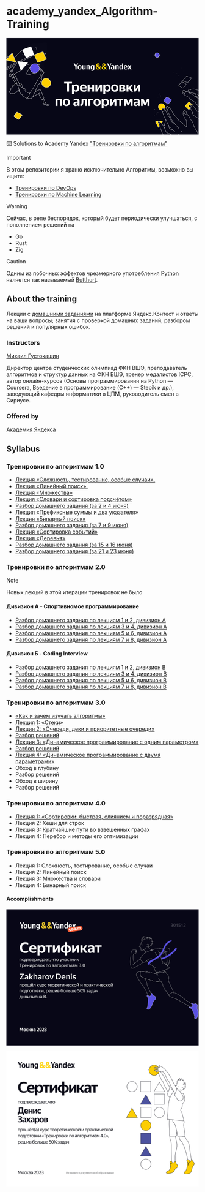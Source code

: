 # academy_yandex_Algorithm-Training
<p align="center"> 
    <img align="center"  src="repo-banner.png" />
</p> 

⌨️ Solutions to Academy Yandex ["Тренировки по алгоритмам"](https://yandex.ru/yaintern/algorithm-training)

> [!IMPORTANT]
> В этом репозитории я храню исключительно Алгоритмы, возможно вы ищите:
> - [Тренировки по DevOps](https://github.com/MisterZurg/academy_yandex_DevOps-Training)
> - [Тренировки по Machine Learning](https://github.com/MisterZurg/academy_yandex_Machine-Learning-Training)

> [!WARNING]  
> Сейчас, в репе беспорядок, который будет периодически улучшаться, с пополнением решений на
> - Go
> - Rust
> - Zig

> [!CAUTION]
> Одним из побочных эффектов чрезмерного употребления [Python](https://lurkmore.online/Python) является так называемый [Butthurt](https://lurkmore.online/Butthurt).

## About the training
Лекции с [домашними заданиями](https://www.youtube.com/shorts/mpLvLjkWnio) на платформе Яндекс.Контест и ответы на ваши вопросы; занятия с проверкой домашних заданий, разбором решений и популярных ошибок.

### Instructors
[Михаил Густокашин](https://codeforces.com/profile/gustokashin?locale=ru)

Директор центра студенческих олимпиад ФКН ВШЭ, преподаватель алгоритмов и структур данных на ФКН ВШЭ, тренер медалистов ICPC, автор онлайн-курсов (Основы программирования на Python — Coursera, Введение в программирование (C++) — Stepik и др.), заведующий кафедры информатики в ЦПМ, руководитель смен в Сириусе.

### Offered by
[Академия Яндекса](https://academy.yandex.ru/)

## Syllabus
### Тренировки по алгоритмам 1.0
- [Лекция «Сложность, тестирование, особые случаи».](https://www.youtube.com/watch?v=QLhqYNsPIVo)
- [Лекция «Линейный поиск».](https://www.youtube.com/watch?v=SKwB41FrGgU)
- [Лекция «Множества»](https://www.youtube.com/watch?v=PUpmV2ieIHA)
- [Лекция «Словари и сортировка подсчётом»](https://www.youtube.com/watch?v=Nb5mW1yWVSs)
- [Разбор домашнего задания (за 2 и 4 июня)](https://www.youtube.com/watch?v=mdJdB7On4AM)
- [Лекция «Префиксные суммы и два указателя»](https://www.youtube.com/watch?v=de28y8Dcvkg)
- [Лекция «Бинарный поиск»](https://www.youtube.com/watch?v=YENpZexHfuk)
- [Разбор домашнего задания (за 7 и 9 июня)](https://www.youtube.com/watch?v=J2C6rDqe8mQ)
- [Лекция «Сортировка событий»](https://www.youtube.com/watch?v=hGixDBO-p6Q)
- [Лекция «Деревья»](https://www.youtube.com/watch?v=lEJzqHgyels)
- [Разбор домашнего задания (за 15 и 16 июня)](https://www.youtube.com/watch?v=fqsuy5rwZhk)
- [Разбор домашнего задания (за 21 и 23 июня)](https://www.youtube.com/watch?v=5lfkBD4dnGM)
### Тренировки по алгоритмам 2.0
> [!NOTE]
> Новых лекций в этой итерации тренировок не было
#### Дивизион А - Спортивномое программирование
- [Разбор домашнего задания по лекциям 1 и 2, дивизион А](https://www.youtube.com/watch?v=SP_zryTfMIc&t=1s&ab_channel=%D0%90%D0%BA%D0%B0%D0%B4%D0%B5%D0%BC%D0%B8%D1%8F%D0%AF%D0%BD%D0%B4%D0%B5%D0%BA%D1%81%D0%B0)
- [Разбор домашнего задания по лекциям 3 и 4, дивизион A](https://www.youtube.com/watch?v=mjdu8abcNfc&ab_channel=%D0%90%D0%BA%D0%B0%D0%B4%D0%B5%D0%BC%D0%B8%D1%8F%D0%AF%D0%BD%D0%B4%D0%B5%D0%BA%D1%81%D0%B0)
- [Разбор домашнего задания по лекциям 5 и 6, дивизион A](https://www.youtube.com/watch?v=zU12H9x9MNg&ab_channel=%D0%90%D0%BA%D0%B0%D0%B4%D0%B5%D0%BC%D0%B8%D1%8F%D0%AF%D0%BD%D0%B4%D0%B5%D0%BA%D1%81%D0%B0)
- [Разбор домашнего задания по лекциям 7 и 8, дивизион A](https://www.youtube.com/watch?v=4zPoDYvcT6U&ab_channel=%D0%90%D0%BA%D0%B0%D0%B4%D0%B5%D0%BC%D0%B8%D1%8F%D0%AF%D0%BD%D0%B4%D0%B5%D0%BA%D1%81%D0%B0)
#### Дивизион Б - Coding Interview
- [Разбор домашнего задания по лекциям 1 и 2, дивизион B](https://www.youtube.com/watch?v=WZgl1GW3lMA&ab_channel=%D0%90%D0%BA%D0%B0%D0%B4%D0%B5%D0%BC%D0%B8%D1%8F%D0%AF%D0%BD%D0%B4%D0%B5%D0%BA%D1%81%D0%B0)
- [Разбор домашнего задания по лекциям 3 и 4, дивизион B](https://www.youtube.com/watch?v=adZYAsm6kow&t=1s&ab_channel=%D0%90%D0%BA%D0%B0%D0%B4%D0%B5%D0%BC%D0%B8%D1%8F%D0%AF%D0%BD%D0%B4%D0%B5%D0%BA%D1%81%D0%B0)
- [Разбор домашнего задания по лекциям 5 и 6, дивизион B](https://www.youtube.com/watch?v=0ExkSKz0Y8U&ab_channel=%D0%90%D0%BA%D0%B0%D0%B4%D0%B5%D0%BC%D0%B8%D1%8F%D0%AF%D0%BD%D0%B4%D0%B5%D0%BA%D1%81%D0%B0)
- [Разбор домашнего задания по лекциям 7 и 8, дивизион B](https://www.youtube.com/watch?v=r5mRCMLY_L4&ab_channel=%D0%90%D0%BA%D0%B0%D0%B4%D0%B5%D0%BC%D0%B8%D1%8F%D0%AF%D0%BD%D0%B4%D0%B5%D0%BA%D1%81%D0%B0)
### Тренировки по алгоритмам 3.0
- [«Как и зачем изучать алгоритмы»](https://www.youtube.com/watch?v=o3IXpX8wxjQ&ab_channel=%D0%90%D0%BA%D0%B0%D0%B4%D0%B5%D0%BC%D0%B8%D1%8F%D0%AF%D0%BD%D0%B4%D0%B5%D0%BA%D1%81%D0%B0)
- [Лекция 1: «Стеки»](https://www.youtube.com/watch?v=ZUpImO_2hmA&ab_channel=%D0%90%D0%BA%D0%B0%D0%B4%D0%B5%D0%BC%D0%B8%D1%8F%D0%AF%D0%BD%D0%B4%D0%B5%D0%BA%D1%81%D0%B0)
- [Лекция 2: «Очереди, деки и приоритетные очереди»](https://www.youtube.com/watch?v=sAyOhkMZae4&ab_channel=%D0%90%D0%BA%D0%B0%D0%B4%D0%B5%D0%BC%D0%B8%D1%8F%D0%AF%D0%BD%D0%B4%D0%B5%D0%BA%D1%81%D0%B0)
- [Разбор решений](https://www.youtube.com/watch?v=O26-2-94BDk&t=3099s&ab_channel=%D0%90%D0%BA%D0%B0%D0%B4%D0%B5%D0%BC%D0%B8%D1%8F%D0%AF%D0%BD%D0%B4%D0%B5%D0%BA%D1%81%D0%B0)
- [Лекция 3: «Динамическое программирование с одним параметром»](https://youtu.be/H7lu6h8H9-4)
- [Разбор решений](https://youtube.com/live/x2lyWma-Rms?feature=share)
- [Лекция 4: «Динамическое программирование с двумя параметрами»](https://youtube.com/live/U8gzm92fprI?feature=share)
- Обход в глубину
- Разбор решений
- Обход в ширину
- Разбор решений

### Тренировки по алгоритмам 4.0
- [Лекция 1: «Сортировки: быстрая, слиянием и поразрядная»](https://www.youtube.com/watch?v=e3WhTm1G--o)
- Лекция 2: Хеши для строк
- Лекция 3: Кратчайшие пути во взвешенных графах
- Лекция 4: Перебор и методы его оптимизации

### Тренировки по алгоритмам 5.0
* Лекция 1: Сложность, тестирование, особые случаи
* Лекция 2: Линейный поиск
* Лекция 3: Множества и словари
* Лекция 4: Бинарный поиск

#### Accomplishments
<p align="center"> 
    <img align="center"  src="pics/AT-3-Division-B.jpg"/>
</p> 

<p align="center"> 
    <img align="center"  src="pics/AT-4.jpg"/>
</p> 
